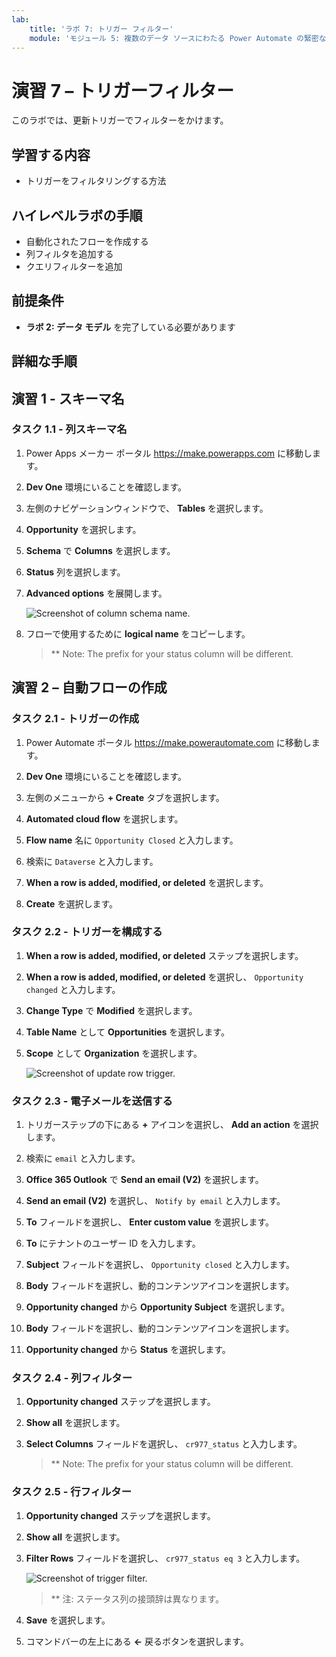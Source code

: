 ```yaml
---
lab:
    title: 'ラボ 7: トリガー フィルター'
    module: 'モジュール 5: 複数のデータ ソースにわたる Power Automate の緊密な統合'
---
```


# 演習 7 – トリガーフィルター

このラボでは、更新トリガーでフィルターをかけます。

## 学習する内容

- トリガーをフィルタリングする方法

## ハイレベルラボの手順

- 自動化されたフローを作成する
- 列フィルタを追加する
- クエリフィルターを追加

## 前提条件

- **ラボ 2: データ モデル** を完了している必要があります

## 詳細な手順

## 演習 1 - スキーマ名

### タスク 1.1 - 列スキーマ名

1. Power Apps メーカー ポータル <https://make.powerapps.com> に移動します。

1. **Dev One** 環境にいることを確認します。

1. 左側のナビゲーションウィンドウで、 **Tables** を選択します。

1. **Opportunity** を選択します。

1. **Schema** で **Columns** を選択します。

1. **Status** 列を選択します。

1. **Advanced options** を展開します。

    ![Screenshot of column schema name.](../media/column-schema-name.png)

1. フローで使用するために **logical name** をコピーします。

   > ** Note: The prefix for your status column will be different.

## 演習 2 – 自動フローの作成

### タスク 2.1 - トリガーの作成

1. Power Automate ポータル <https://make.powerautomate.com> に移動します。

1. **Dev One** 環境にいることを確認します。

1. 左側のメニューから **+ Create** タブを選択します。

1. **Automated cloud flow** を選択します。

1. **Flow name** 名に `Opportunity Closed` と入力します。

1. 検索に `Dataverse` と入力します。

1. **When a row is added, modified, or deleted** を選択します。

1. **Create** を選択します。

### タスク 2.2 - トリガーを構成する

1. **When a row is added, modified, or deleted** ステップを選択します。

1. **When a row is added, modified, or deleted** を選択し、 `Opportunity changed` と入力します。

1. **Change Type** で **Modified** を選択します。

1. **Table Name** として **Opportunities** を選択します。

1. **Scope** として **Organization** を選択します。

    ![Screenshot of update row trigger.](../media/update-trigger.png)

### タスク 2.3 - 電子メールを送信する

1. トリガーステップの下にある **+** アイコンを選択し、 **Add an action** を選択します。

1. 検索に `email` と入力します。

1. **Office 365 Outlook** で **Send an email (V2)** を選択します。

1. **Send an email (V2)** を選択し、 `Notify by email` と入力します。

1. **To** フィールドを選択し、 **Enter custom value** を選択します。

1. **To** にテナントのユーザー ID を入力します。

1. **Subject** フィールドを選択し、 `Opportunity closed` と入力します。

1. **Body** フィールドを選択し、動的コンテンツアイコンを選択します。

1. **Opportunity changed** から **Opportunity Subject** を選択します。

1. **Body** フィールドを選択し、動的コンテンツアイコンを選択します。

1. **Opportunity changed** から **Status** を選択します。

### タスク 2.4 - 列フィルター

1. **Opportunity changed** ステップを選択します。

1. **Show all** を選択します。

1. **Select Columns** フィールドを選択し、 `cr977_status` と入力します。

   > ** Note: The prefix for your status column will be different.

### タスク 2.5 - 行フィルター

1. **Opportunity changed** ステップを選択します。

1. **Show all** を選択します。

1. **Filter Rows** フィールドを選択し、 `cr977_status eq 3` と入力します。

    ![Screenshot of trigger filter.](../media/trigger-filter.png)

    > ** 注: ステータス列の接頭辞は異なります。

1. **Save** を選択します。

1. コマンドバーの左上にある **<-** 戻るボタンを選択します。
